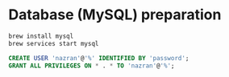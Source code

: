 # Database (MySQL) preparation
```bash
brew install mysql
brew services start mysql
```
```sql
CREATE USER 'nazran'@'%' IDENTIFIED BY 'password';
GRANT ALL PRIVILEGES ON * . * TO 'nazran'@'%';
```

